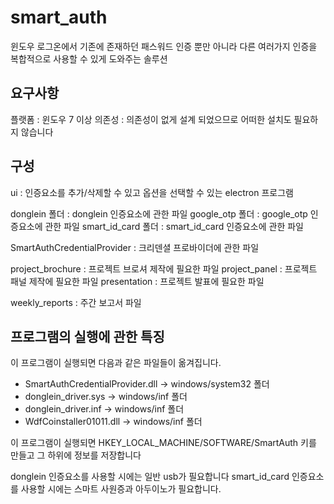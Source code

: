 # smart_auth
윈도우 로그온에서 기존에 존재하던 패스워드 인증 뿐만 아니라 다른 여러가지 인증을 복합적으로 사용할 수 있게 도와주는 솔루션

## 요구사항
플랫폼 : 윈도우 7 이상
의존성 : 의존성이 없게 설계 되었으므로 어떠한 설치도 필요하지 않습니다

## 구성
ui : 인증요소를 추가/삭제할 수 있고 옵션을 선택할 수 있는 electron 프로그램

donglein 폴더 : donglein 인증요소에 관한 파일
google_otp 폴더 : google_otp 인증요소에 관한 파일
smart_id_card 폴더 : smart_id_card 인증요소에 관한 파일

SmartAuthCredentialProvider : 크리덴셜 프로바이더에 관한 파일

project_brochure : 프로젝트 브로셔 제작에 필요한 파일
project_panel : 프로젝트 패널 제작에 필요한 파일
presentation : 프로젝트 발표에 필요한 파일

weekly_reports : 주간 보고서 파일

## 프로그램의 실행에 관한 특징
이 프로그램이 실행되면 다음과 같은 파일들이 옮겨집니다.
- SmartAuthCredentialProvider.dll -> windows/system32 폴더
- donglein_driver.sys -> windows/inf 폴더
- donglein_driver.inf -> windows/inf 폴더
- WdfCoinstaller01011.dll -> windows/inf 폴더

이 프로그램이 실행되면 HKEY_LOCAL_MACHINE/SOFTWARE/SmartAuth 키를 만들고 그 하위에 정보를 저장합니다

donglein 인증요소를 사용할 시에는 일반 usb가 필요합니다
smart_id_card 인증요소를 사용할 시에는 스마트 사원증과 아두이노가 필요합니다.
